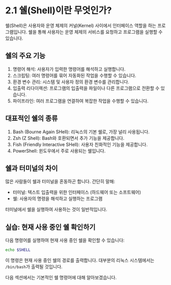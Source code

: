 # 2.1 쉘(Shell)이란 무엇인가?

쉘(Shell)은 사용자와 운영 체제의 커널(Kernel) 사이에서 인터페이스 역할을 하는 프로그램입니다. 쉘을 통해 사용자는 운영 체제의 서비스를 요청하고 프로그램을 실행할 수 있습니다.

## 쉘의 주요 기능

1. 명령어 해석: 사용자가 입력한 명령어를 해석하고 실행합니다.
2. 스크립팅: 여러 명령어를 묶어 자동화된 작업을 수행할 수 있습니다.
3. 환경 변수 관리: 시스템 및 사용자 정의 환경 변수를 관리합니다.
4. 입출력 리다이렉션: 프로그램의 입출력을 파일이나 다른 프로그램으로 전환할 수 있습니다.
5. 파이프라인: 여러 프로그램을 연결하여 복잡한 작업을 수행할 수 있습니다.

## 대표적인 쉘의 종류

1. Bash (Bourne Again SHell): 리눅스의 기본 쉘로, 가장 널리 사용됩니다.
2. Zsh (Z Shell): Bash와 호환되면서 추가 기능을 제공합니다.
3. Fish (Friendly Interactive SHell): 사용자 친화적인 기능을 제공합니다.
4. PowerShell: 윈도우에서 주로 사용되는 쉘입니다.

## 쉘과 터미널의 차이

많은 사람들이 쉘과 터미널을 혼동하곤 합니다. 간단히 말해:

- 터미널: 텍스트 입출력을 위한 인터페이스 (하드웨어 또는 소프트웨어)
- 쉘: 사용자의 명령을 해석하고 실행하는 프로그램

터미널에서 쉘을 실행하여 사용하는 것이 일반적입니다.

## 실습: 현재 사용 중인 쉘 확인하기

다음 명령어를 실행하여 현재 사용 중인 쉘을 확인할 수 있습니다:

```bash
echo $SHELL
```

이 명령은 현재 사용 중인 쉘의 경로를 출력합니다. 대부분의 리눅스 시스템에서는 `/bin/bash`가 출력될 것입니다.

다음 섹션에서는 기본적인 쉘 명령어에 대해 알아보겠습니다.